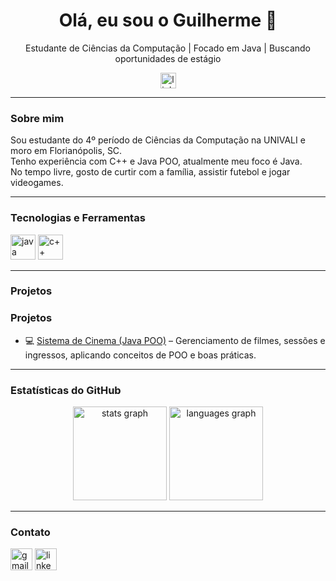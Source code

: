 <div align="center">
  <h1>Olá, eu sou o Guilherme 👋</h1>
  <p>Estudante de Ciências da Computação | Focado em Java | Buscando oportunidades de estágio</p>
  <img src="https://img.shields.io/static/v1?message=LinkedIn&logo=linkedin&label=&color=0077B5&logoColor=white&labelColor=&style=for-the-badge" height="25" alt="linkedin logo"  />
</div>

---

<h3>Sobre mim</h3>

<p>
Sou estudante do 4º período de Ciências da Computação na UNIVALI e moro em Florianópolis, SC.<br>
Tenho experiência com C++ e Java POO, atualmente meu foco é Java.<br>
No tempo livre, gosto de curtir com a família, assistir futebol e jogar videogames.
</p>

---

<h3>Tecnologias e Ferramentas</h3>

<div>
  <img src="https://cdn.jsdelivr.net/gh/devicons/devicon/icons/java/java-original-wordmark.svg" height="40" alt="java logo"/>
  <img src="https://cdn.jsdelivr.net/gh/devicons/devicon/icons/cplusplus/cplusplus-original.svg" height="40" alt="c++ logo"/>
</div>

---

<h3>Projetos</h3>

<h3>Projetos</h3>

- 💻 [Sistema de Cinema (Java POO)](https://github.com/guilhermedalcantara/Sistema-de-Cinema) – Gerenciamento de filmes, sessões e ingressos, aplicando conceitos de POO e boas práticas.

---

<h3>Estatísticas do GitHub</h3>

<div align="center">
  <img src="https://github-readme-stats.vercel.app/api?username=guilhermedalcantara&show_icons=true&include_all_commits=true&count_private=true&theme=dracula" height="150" alt="stats graph"/>
  <img src="https://github-readme-stats.vercel.app/api/top-langs?username=guilhermedalcantara&layout=compact&theme=dracula" height="150" alt="languages graph"/>
</div>

---

<h3>Contato</h3>

<div>
  <a href="mailto:guialladdin@gmail.com"><img src="https://img.shields.io/static/v1?message=Gmail&logo=gmail&label=&color=D14836&logoColor=white&labelColor=&style=for-the-badge" height="35" alt="gmail logo" /></a>
  <a href="https://www.linkedin.com/in/guilherme-alcantara-990277353/"><img src="https://img.shields.io/static/v1?message=LinkedIn&logo=linkedin&label=&color=0077B5&logoColor=white&labelColor=&style=for-the-badge" height="35" alt="linkedin logo" /></a>
</div>
